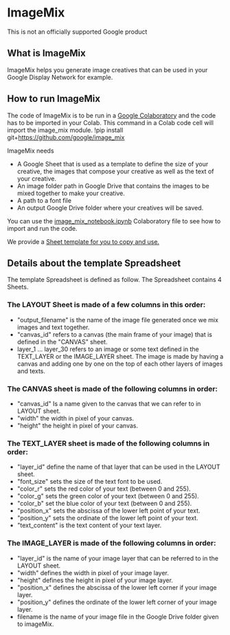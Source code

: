 # ImageMix

This is not an officially supported Google product

## What is ImageMix
ImageMix helps you generate image creatives that can be used in your Google
Display Network for example.

## How to run ImageMix

The code of ImageMix is to be run in a
[Google Colaboratory](https://colab.research.google.com/) and the code has to be
imported in your Colab. This command in a Colab code cell will import the
image_mix module. !pip install git+https://github.com/google/image_mix

ImageMix needs
- A Google Sheet that is used as a template to define the size of your creative,
the images that compose your creative as well as the text of your creative.
- An image folder path in Google Drive that contains the images
to be mixed together to make your creative.
- A path to a font file
- An output Google Drive folder where your creatives will be saved.

You can use the
[image_mix_notebook.ipynb](https://github.com/google/image_mix/blob/main/image_mix_notebook.ipynb)
Colaboratory file to see how to import and run the code.

We provide a [Sheet template for you to copy and use.](https://docs.google.com/spreadsheets/d/1WsjZ01fHoqrcO8CkY2hGgSqs3iztFl8AS9ZhcZHYtfU/edit?usp=sharing)

## Details about the template Spreadsheet
The template Spreadsheet is defined as follow.
The Spreadsheet contains 4 Sheets.

### The LAYOUT Sheet is made of a few columns in this order:
- "output_filename" is the name of the image file generated once we mix images
and text together.
- "canvas_id" refers to a canvas (the main frame of your image) that is defined
in the "CANVAS" sheet.
- layer_1 ... layer_30 refers to an image or some text defined in the TEXT_LAYER
or the IMAGE_LAYER sheet.
The image is made by having a canvas and adding one by one on the top of each
other layers of images and texts.

### The CANVAS sheet is made of the following columns in order:
- "canvas_id" Is a name given to the canvas that we can refer to in LAYOUT
sheet.
- "width" the width in pixel of your canvas.
- "height" the height in pixel of your canvas.

### The TEXT_LAYER sheet is made of the following columns in order:
- "layer_id" define the name of that layer that can be used in the LAYOUT sheet.
- "font_size" sets the size of the text font to be used.
- "color_r" sets the red color of your text (between 0 and 255).
- "color_g" sets the green color of your text (between 0 and 255).
- "color_b" set the blue color of your text (between 0 and 255).
- "position_x" sets the abscissa of the lower left point of your text.
- "position_y" sets the ordinate of the lower left point of your text.
- "text_content" is the text content of your text layer.

### The IMAGE_LAYER is made of the following columns in order:
- "layer_id" is the name of your image layer that can be referred to in the
LAYOUT sheet.
- "width" defines the width in pixel of your image layer.
- "height" defines the height in pixel of your image layer.
- "position_x" defines the abscissa of the lower left corner if your image
layer.
- "position_y" defines the ordinate of the lower left corner of your image
layer.
- filename is the name of your image file in the Google Drive folder given to
imageMix.
